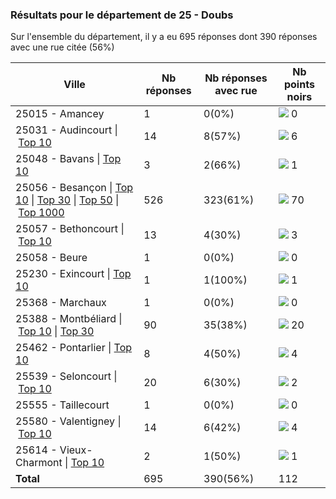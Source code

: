 ### Résultats pour le département de 25 - Doubs

Sur l'ensemble du département, il y a eu 695 réponses dont 390 réponses avec une rue citée (56%)

| Ville | Nb réponses | Nb réponses avec rue | Nb points noirs |
|-------------|-------------|----------------------|-----------------|
|25015 - Amancey|1|0(0%)|<img src="../../img/bar_0.gif" />&nbsp;0|
|25031 - Audincourt&nbsp;&#124;&nbsp;<a href='25031 - Audincourt_top6.md'>Top 10</a>|14|8(57%)|<img src="../../img/bar_5.gif" />&nbsp;6|
|25048 - Bavans&nbsp;&#124;&nbsp;<a href='25048 - Bavans_top1.md'>Top 10</a>|3|2(66%)|<img src="../../img/bar_0.gif" />&nbsp;1|
|25056 - Besançon&nbsp;&#124;&nbsp;<a href='25056 - Besançon_top10.md'>Top 10</a>&nbsp;&#124;&nbsp;<a href='25056 - Besançon_top30.md'>Top 30</a>&nbsp;&#124;&nbsp;<a href='25056 - Besançon_top50.md'>Top 50</a>&nbsp;&#124;&nbsp;<a href='25056 - Besançon_top70.md'>Top 1000</a>|526|323(61%)|<img src="../../img/bar_62.gif" />&nbsp;70|
|25057 - Bethoncourt&nbsp;&#124;&nbsp;<a href='25057 - Bethoncourt_top3.md'>Top 10</a>|13|4(30%)|<img src="../../img/bar_2.gif" />&nbsp;3|
|25058 - Beure|1|0(0%)|<img src="../../img/bar_0.gif" />&nbsp;0|
|25230 - Exincourt&nbsp;&#124;&nbsp;<a href='25230 - Exincourt_top1.md'>Top 10</a>|1|1(100%)|<img src="../../img/bar_0.gif" />&nbsp;1|
|25368 - Marchaux|1|0(0%)|<img src="../../img/bar_0.gif" />&nbsp;0|
|25388 - Montbéliard&nbsp;&#124;&nbsp;<a href='25388 - Montbéliard_top10.md'>Top 10</a>&nbsp;&#124;&nbsp;<a href='25388 - Montbéliard_top20.md'>Top 30</a>|90|35(38%)|<img src="../../img/bar_17.gif" />&nbsp;20|
|25462 - Pontarlier&nbsp;&#124;&nbsp;<a href='25462 - Pontarlier_top4.md'>Top 10</a>|8|4(50%)|<img src="../../img/bar_3.gif" />&nbsp;4|
|25539 - Seloncourt&nbsp;&#124;&nbsp;<a href='25539 - Seloncourt_top2.md'>Top 10</a>|20|6(30%)|<img src="../../img/bar_1.gif" />&nbsp;2|
|25555 - Taillecourt|1|0(0%)|<img src="../../img/bar_0.gif" />&nbsp;0|
|25580 - Valentigney&nbsp;&#124;&nbsp;<a href='25580 - Valentigney_top4.md'>Top 10</a>|14|6(42%)|<img src="../../img/bar_3.gif" />&nbsp;4|
|25614 - Vieux-Charmont&nbsp;&#124;&nbsp;<a href='25614 - Vieux-Charmont_top1.md'>Top 10</a>|2|1(50%)|<img src="../../img/bar_0.gif" />&nbsp;1|
| **Total** |695|390(56%)|112|
